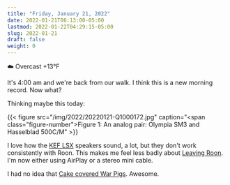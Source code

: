 ```yaml
---
title: "Friday, January 21, 2022"
date: 2022-01-21T06:13:00-05:00
lastmod: 2022-01-22T04:29:15-05:00
slug: 2022-01-21
draft: false
weight: 0
---
```


☁️   Overcast +13°F

It's 4:00 am and we're back from our walk. I think this is a new morning record. Now what?

Thinking maybe this today:

{{< figure src="/img/2022/20220121-Q1000172.jpg" caption="<span class=\"figure-number\">Figure 1: </span>An analog pair: Olympia SM3 and Hasselblad 500C/M" >}}

I love how the [KEF LSX](https://us.kef.com/speaker/computer-speakers/lsx-wireless-music-system.html) speakers sound, a lot, but they don't work consistently with Roon. This makes me feel less badly about [Leaving Roon](https://baty.blog/2022/leaving-roon/). I'm now either using AirPlay or a stereo mini cable.

I had no idea that [Cake covered War Pigs](https://www.youtube.com/watch?v=IDJgwUeW7_k). Awesome.

[//]: # "Exported with love from a post written in Org mode"
[//]: # "- https://github.com/kaushalmodi/ox-hugo"
